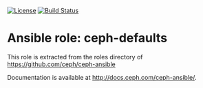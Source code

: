 [![License](https://img.shields.io/badge/license-Apache%202-blue.svg)](https://www.apache.org/licenses/LICENSE-2.0)
[![Build Status](https://travis-ci.org/gserlophug/ansible-role-haproxy.svg?branch=master)](https://travis-ci.org/serlophug/ansible-role-ceph-defaults)
# Ansible role: ceph-defaults

This role is extracted from the roles directory of https://github.com/ceph/ceph-ansible

Documentation is available at http://docs.ceph.com/ceph-ansible/.
